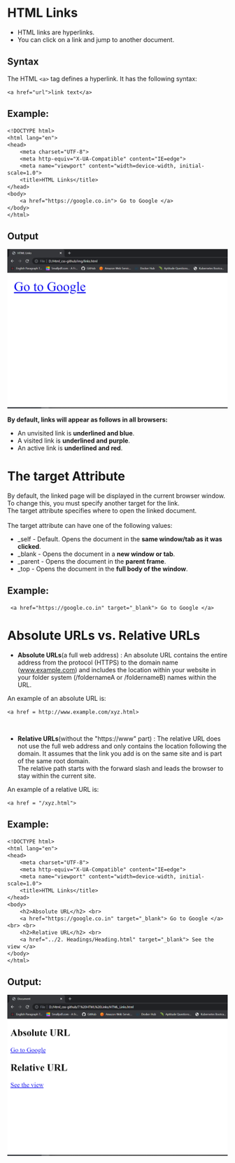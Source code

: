 # HTML Links
- HTML links are hyperlinks.
- You can click on a link and jump to another document.

## Syntax
The HTML `<a>` tag defines a hyperlink. It has the following syntax:
```
<a href="url">link text</a>
```
  
## Example:
```
<!DOCTYPE html>
<html lang="en">
<head>
    <meta charset="UTF-8">
    <meta http-equiv="X-UA-Compatible" content="IE=edge">
    <meta name="viewport" content="width=device-width, initial-scale=1.0">
    <title>HTML Links</title>
</head>
<body>
    <a href="https://google.co.in"> Go to Google </a> 
</body>
</html>
```
  
## Output
![HTML_Links](https://github.com/Anujakumari/HTML_and_CSS/blob/master/img/Link_1.png) 
  

**By default, links will appear as follows in all browsers:** <br>

- An unvisited link is **underlined and blue**.
- A visited link is **underlined and purple**.
- An active link is **underlined and red**.

# The target Attribute
By default, the linked page will be displayed in the current browser window. To change this, you must specify another target for the link.<br>
The target attribute specifies where to open the linked document.<br>
<br>
The target attribute can have one of the following values:

- _self - Default. Opens the document in the **same window/tab as it was clicked**.
- _blank - Opens the document in a **new window or tab**.
- _parent - Opens the document in the **parent frame**.
- _top - Opens the document in the **full body of the window**.
 
## Example:
  
```
 <a href="https://google.co.in" target="_blank"> Go to Google </a>
```
  
# Absolute URLs vs. Relative URLs
  
- **Absolute URLs**(a full web address) : An absolute URL contains the entire address from the protocol (HTTPS) to the domain name (www.example.com) and includes the location within your website in your folder system (/foldernameA or /foldernameB) names within the URL.
  
An example of an absolute URL is:
```
<a href = http://www.example.com/xyz.html>
```

<br>
  
- **Relative URLs**(without the "https://www" part) : The relative URL does not use the full web address and only contains the location following the domain. It assumes that the link you add is on the same site and is part of the same root domain. <br>
The relative path starts with the forward slash and leads the browser to stay within the current site. <br>

An example of a relative URL is:
```
<a href = "/xyz.html">
```
  
## Example:
```
<!DOCTYPE html>
<html lang="en">
<head>
    <meta charset="UTF-8">
    <meta http-equiv="X-UA-Compatible" content="IE=edge">
    <meta name="viewport" content="width=device-width, initial-scale=1.0">
    <title>HTML Links</title>
</head>
<body>
    <h2>Absolute URL</h2> <br>
    <a href="https://google.co.in" target="_blank"> Go to Google </a> <br> <br>   
    <h2>Relative URL</h2> <br>
    <a href="../2. Headings/Heading.html" target="_blank"> See the view </a>
</body>
</html>
```
  
## Output:
![HTML_LINKS](https://github.com/Anujakumari/HTML_and_CSS/blob/master/img/Link_2.png)
  
